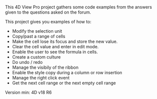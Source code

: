 This 4D View Pro project gathers some code examples from the answers given to the questions asked on the forum.

This project gives you examples of how to:
* Modify the selection unit
* Copy/past a range of cells
* Make the cell lose its focus and store the new value.
* Clear the cell value and enter in edit mode.
* Enable the user to see the formula in cells.
* Create a custom culture
* Do undo / redo 
* Manage the visibily of the ribbon
* Enable the style copy during a column or row insertion
* Manage the right click event
* Get the next cell range or the next empty cell range

Version min: 4D v18 R6